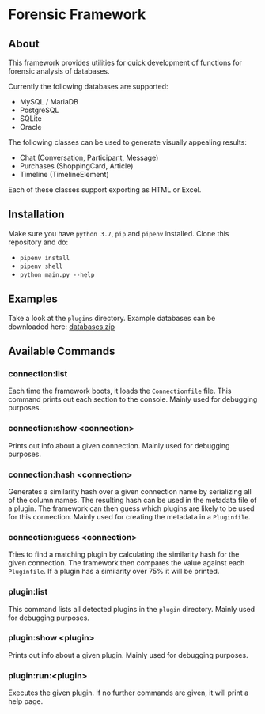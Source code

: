 # Forensic Framework

## About

This framework provides utilities for quick development of functions for forensic analysis of databases.

Currently the following databases are supported:
- MySQL / MariaDB
- PostgreSQL
- SQLite
- Oracle

The following classes can be used to generate visually appealing results:
- Chat (Conversation, Participant, Message)
- Purchases (ShoppingCard, Article)
- Timeline (TimelineElement)

Each of these classes support exporting as HTML or Excel.

## Installation

Make sure you have `python 3.7`, `pip` and `pipenv` installed. Clone this repository and do:
- `pipenv install`
- `pipenv shell`
- `python main.py --help` 

## Examples

Take a look at the `plugins` directory. Example databases can be downloaded here: [databases.zip
](https://www.file-upload.net/download-13313754/databases.zip.html
)

## Available Commands

### connection:list

Each time the framework boots, it loads the `Connectionfile` file. This command prints out each section to the console. Mainly used for debugging purposes.

### connection:show \<connection\>

Prints out info about a given connection. Mainly used for debugging purposes.

### connection:hash \<connection\>

Generates a similarity hash over a given connection name by serializing all of the column names. The resulting hash can be used in the metadata file of a plugin. The framework can then guess which plugins are likely to be used for this connection. Mainly used for creating the metadata in a `Pluginfile`.

### connection:guess \<connection\>

Tries to find a matching plugin by calculating the similarity hash for the given connection. The framework then compares the value against each `Pluginfile`. If a plugin has a similarity over 75% it will be printed.

### plugin:list

This command lists all detected plugins in the `plugin` directory. Mainly used for debugging purposes.

### plugin:show \<plugin\>

Prints out info about a given plugin. Mainly used for debugging purposes.

### plugin:run:\<plugin\>

Executes the given plugin. If no further commands are given, it will print a help page.